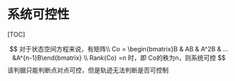 # 系统可控性



[TOC]




$$
对于状态空间方程来说，有矩阵\\
Co = \begin{bmatrix}B & AB & A^2B & ... &A^{n-1}B\end{bmatrix}
\\
Rank(Co) =n 时，即 Co的秩为n，则系统可控
$$
该判据只能判断点对点可控，但是轨迹无法判断是否可控制